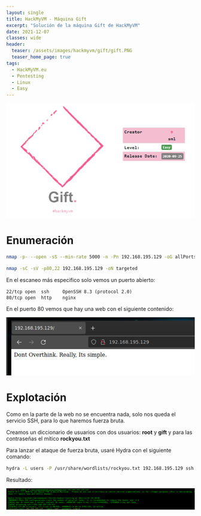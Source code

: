 ```yaml
---
layout: single
title: HackMyVM - Máquina Gift
excerpt: "Solución de la máquina Gift de HackMyVM"
date: 2021-12-07
classes: wide
header:
  teaser: /assets/images/hackmyvm/gift/gift.PNG
  teaser_home_page: true
tags:
  - HackMyVM.eu
  - Pentesting
  - Linux
  - Easy
---
```


<p align="center">
<img src="/assets/images/hackmyvm/gift/gift.PNG">
</p>

# Enumeración
```bash
nmap -p- --open -sS --min-rate 5000 -n -Pn 192.168.195.129 -oG allPorts
```

```bash
nmap -sC -sV -p80,22 192.168.195.129 -oN targeted
```

En el escaneo más especifico solo vemos un puerto abierto:

```text
22/tcp open  ssh     OpenSSH 8.3 (protocol 2.0)
80/tcp open  http    nginx
```

En el puerto 80 vemos que hay una web con el siguiente contenido: 

<p align="center">
<img src="/assets/images/hackmyvm/gift/gift-web.PNG">
</p>

# Explotación

Como en la parte de la web no se encuentra nada, solo nos queda el servicio SSH, para lo que haremos fuerza bruta. 

Creamos un diccionario de usuarios con dos usuarios: <b>root</b> y <b>gift</b> y para las contraseñas el mítico <b>rockyou.txt</b>

Para lanzar el ataque de fuerza bruta, usaré Hydra con el siguiente comando:

```bash
hydra -L users -P /usr/share/wordlists/rockyou.txt 192.168.195.129 ssh
```

Resultado:

<p align="center">
<img src="/assets/images/hackmyvm/gift/ssh-bf-gift.PNG">
</p>

